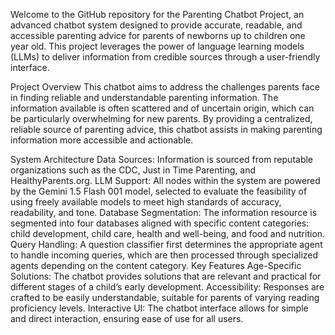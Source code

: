 Welcome to the GitHub repository for the Parenting Chatbot Project, an advanced chatbot system designed to provide accurate, readable, and accessible parenting advice for parents of newborns up to children one year old. This project leverages the power of language learning models (LLMs) to deliver information from credible sources through a user-friendly interface.

Project Overview
This chatbot aims to address the challenges parents face in finding reliable and understandable parenting information. The information available is often scattered and of uncertain origin, which can be particularly overwhelming for new parents. By providing a centralized, reliable source of parenting advice, this chatbot assists in making parenting information more accessible and actionable.

System Architecture
Data Sources: Information is sourced from reputable organizations such as the CDC, Just in Time Parenting, and HealthyParents.org.
LLM Support: All nodes within the system are powered by the Gemini 1.5 Flash 001 model, selected to evaluate the feasibility of using freely available models to meet high standards of accuracy, readability, and tone.
Database Segmentation: The information resource is segmented into four databases aligned with specific content categories: child development, child care, health and well-being, and food and nutrition.
Query Handling: A question classifier first determines the appropriate agent to handle incoming queries, which are then processed through specialized agents depending on the content category.
Key Features
Age-Specific Solutions: The chatbot provides solutions that are relevant and practical for different stages of a child’s early development.
Accessibility: Responses are crafted to be easily understandable, suitable for parents of varying reading proficiency levels.
Interactive UI: The chatbot interface allows for simple and direct interaction, ensuring ease of use for all users.
